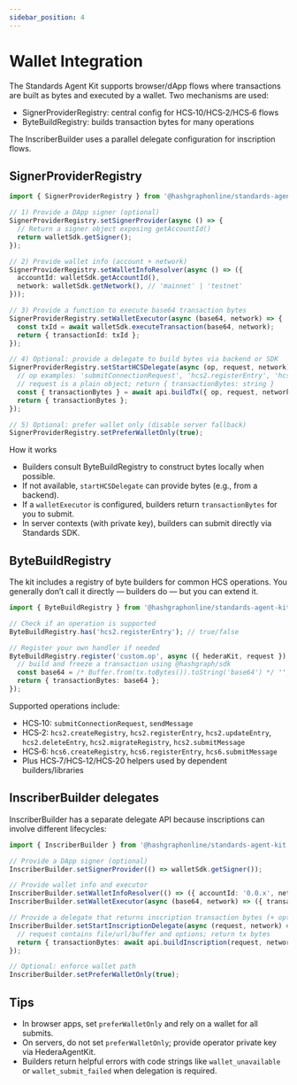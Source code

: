 ```yaml
---
sidebar_position: 4
---
```


# Wallet Integration

The Standards Agent Kit supports browser/dApp flows where transactions are built as bytes and executed by a wallet. Two mechanisms are used:

- SignerProviderRegistry: central config for HCS‑10/HCS‑2/HCS‑6 flows
- ByteBuildRegistry: builds transaction bytes for many operations

The InscriberBuilder uses a parallel delegate configuration for inscription flows.

## SignerProviderRegistry

```ts
import { SignerProviderRegistry } from '@hashgraphonline/standards-agent-kit';

// 1) Provide a DApp signer (optional)
SignerProviderRegistry.setSignerProvider(async () => {
  // Return a signer object exposing getAccountId()
  return walletSdk.getSigner();
});

// 2) Provide wallet info (account + network)
SignerProviderRegistry.setWalletInfoResolver(async () => ({
  accountId: walletSdk.getAccountId(),
  network: walletSdk.getNetwork(), // 'mainnet' | 'testnet'
}));

// 3) Provide a function to execute base64 transaction bytes
SignerProviderRegistry.setWalletExecutor(async (base64, network) => {
  const txId = await walletSdk.executeTransaction(base64, network);
  return { transactionId: txId };
});

// 4) Optional: provide a delegate to build bytes via backend or SDK
SignerProviderRegistry.setStartHCSDelegate(async (op, request, network) => {
  // op examples: 'submitConnectionRequest', 'hcs2.registerEntry', 'hcs6.createRegistry'
  // request is a plain object; return { transactionBytes: string }
  const { transactionBytes } = await api.buildTx({ op, request, network });
  return { transactionBytes };
});

// 5) Optional: prefer wallet only (disable server fallback)
SignerProviderRegistry.setPreferWalletOnly(true);
```

How it works
- Builders consult ByteBuildRegistry to construct bytes locally when possible.
- If not available, `startHCSDelegate` can provide bytes (e.g., from a backend).
- If a `walletExecutor` is configured, builders return `transactionBytes` for you to submit.
- In server contexts (with private key), builders can submit directly via Standards SDK.

## ByteBuildRegistry

The kit includes a registry of byte builders for common HCS operations. You generally don’t call it directly — builders do — but you can extend it.

```ts
import { ByteBuildRegistry } from '@hashgraphonline/standards-agent-kit';

// Check if an operation is supported
ByteBuildRegistry.has('hcs2.registerEntry'); // true/false

// Register your own handler if needed
ByteBuildRegistry.register('custom.op', async ({ hederaKit, request }) => {
  // build and freeze a transaction using @hashgraph/sdk
  const base64 = /* Buffer.from(tx.toBytes()).toString('base64') */ '';
  return { transactionBytes: base64 };
});
```

Supported operations include:
- HCS‑10: `submitConnectionRequest`, `sendMessage`
- HCS‑2: `hcs2.createRegistry`, `hcs2.registerEntry`, `hcs2.updateEntry`, `hcs2.deleteEntry`, `hcs2.migrateRegistry`, `hcs2.submitMessage`
- HCS‑6: `hcs6.createRegistry`, `hcs6.registerEntry`, `hcs6.submitMessage`
- Plus HCS‑7/HCS‑12/HCS‑20 helpers used by dependent builders/libraries

## InscriberBuilder delegates

InscriberBuilder has a separate delegate API because inscriptions can involve different lifecycles:

```ts
import { InscriberBuilder } from '@hashgraphonline/standards-agent-kit';

// Provide a DApp signer (optional)
InscriberBuilder.setSignerProvider(() => walletSdk.getSigner());

// Provide wallet info and executor
InscriberBuilder.setWalletInfoResolver(() => ({ accountId: '0.0.x', network: 'testnet' }));
InscriberBuilder.setWalletExecutor(async (base64, network) => ({ transactionId: await walletSdk.executeTransaction(base64, network) }));

// Provide a delegate that returns inscription transaction bytes (+ optional job/topic hints)
InscriberBuilder.setStartInscriptionDelegate(async (request, network) => {
  // request contains file/url/buffer and options; return tx bytes
  return { transactionBytes: await api.buildInscription(request, network) };
});

// Optional: enforce wallet path
InscriberBuilder.setPreferWalletOnly(true);
```

## Tips
- In browser apps, set `preferWalletOnly` and rely on a wallet for all submits.
- On servers, do not set `preferWalletOnly`; provide operator private key via HederaAgentKit.
- Builders return helpful errors with code strings like `wallet_unavailable` or `wallet_submit_failed` when delegation is required.
